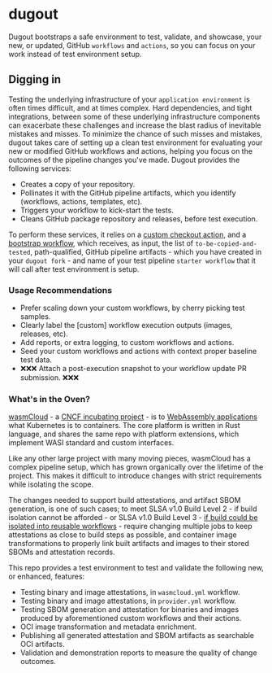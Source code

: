 # dugout

Dugout bootstraps a safe environment to test, validate, and showcase, your new, or updated, GitHub `workflows` and `actions`, so you can focus on your work instead of test environment setup.

## Digging in

Testing the underlying infrastructure of your `application environment` is often times difficult, and at times complex. Hard dependencies, and tight integrations, between some of these underlying infrastructure components can exacerbate these challenges and increase the blast radius of inevitable mistakes and misses. To minimize the chance of such misses and mistakes, dugout takes care of setting up a clean test environment for evaluating your new or modified GitHub workflows and actions, helping you focus on the outcomes of the pipeline changes you've made. Dugout provides the following services:

- Creates a copy of your repository.
- Pollinates it with the GitHub pipeline artifacts, which you identify (workflows, actions, templates, etc).
- Triggers your workflow to kick-start the tests.
- Cleans GitHub package repository and releases, before test execution.

To perform these services, it relies on a [custom checkout action](https://github.com/ossfellow/.github/blob/main/actions/tugboat/action.yml), and a [bootstrap workflow](https://github.com/ossfellow/dugout/blob/main/.github/workflows/bootstrap.yml), which receives, as input, the list of `to-be-copied-and-tested`, path-qualified, GitHub pipeline artifacts - which you have created in your `dugout fork` - and name of your test pipeline `starter workflow` that it will call after test environment is setup.

### Usage Recommendations

- Prefer scaling down your custom workflows, by cherry picking test samples.
- Clearly label the [custom] workflow execution outputs (images, releases, etc).
- Add reports, or extra logging, to custom workflows and actions.
- Seed your custom workflows and actions with context proper baseline test data.
- ❌❌❌ Attach a post-execution snapshot to your workflow update PR submission. ❌❌❌

### What's in the Oven?

[wasmCloud](https://wasmcloud.com) - a [CNCF incubating project](https://www.cncf.io/projects/wasmcloud/) - is to [WebAssembly applications](https://github.com/WebAssembly/component-model?tab=readme-ov-file) what Kubernetes is to containers. The core platform is written in Rust language, and shares the same repo with platform extensions, which implement WASI standard and custom interfaces.

Like any other large project with many moving pieces, wasmCloud has a complex pipeline setup, which has grown organically over the lifetime of the project. This makes it difficult to introduce changes with strict requirements while isolating the scope.

The changes needed to support build attestations, and artifact SBOM generation, is one of such cases; to meet SLSA v1.0 Build Level 2 - if build isolation cannot be afforded - or SLSA v1.0 Build Level 3 - [if build could be isolated into reusable workflows](https://docs.github.com/en/actions/security-for-github-actions/using-artifact-attestations/using-artifact-attestations-and-reusable-workflows-to-achieve-slsa-v1-build-level-3) - require changing multiple jobs to keep attestations as close to build steps as possible, and container image transformations to properly link built artifacts and images to their stored SBOMs and attestation records.

This repo provides a test environment to test and validate the following new, or enhanced, features:

- Testing binary and image attestations, in `wasmcloud.yml` workflow.
- Testing binary and image attestations, in `provider.yml` workflow.
- Testing SBOM generation and attestation for binaries and images produced by aforementioned custom workflows and their actions.
- OCI image transformation and metadata enrichment.
- Publishing all generated attestation and SBOM artifacts as searchable OCI artifacts.
- Validation and demonstration reports to measure the quality of change outcomes.
